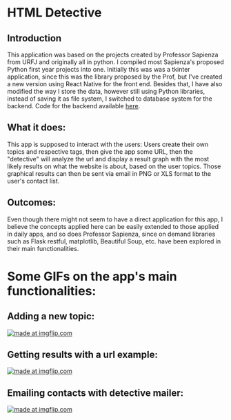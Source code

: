 # HTML Detective

## Introduction
This application was based on the projects created by Professor Sapienza from URFJ and originally all in python.
I compiled most Sapienza's proposed Python first year projects into one. Initially this was was a tkinter application, since this was the library proposed by the Prof, but I've created a new version using React Native for the front end.
Besides that, I have also modified the way I store the data, however still using Python libraries, instead of saving it as file system, I switched to database system for the backend. Code for the backend available [here]().

## What it does:
This app is supposed to interact with the users:
Users create their own topics and respective tags, then give the app some URL, then the "detective" will analyze the url and display a result graph with the most likely results on what the website is about, based on the user topics. 
Those graphical results can then be sent via email in PNG or XLS format to the user's contact list.

## Outcomes:
Even though there might not seem to have a direct application for this app, I believe the concepts applied here can be easily extended to those applied in daily apps, and so does Professor Sapienza, since on demand libraries such as Flask restful, matplotlib, Beautiful Soup, etc. have been explored in their main functionalities.

# Some GIFs on the app's main functionalities: 

## Adding a new topic:
<a href="https://imgflip.com/gif/30t3jw"><img src="https://i.imgflip.com/30t3jw.gif" title="made at imgflip.com"/></a>

## Getting results with a url example:
<a href="https://imgflip.com/gif/30t3wc"><img src="https://i.imgflip.com/30t3wc.gif" title="made at imgflip.com"/></a>

## Emailing contacts with detective mailer:
<a href="https://imgflip.com/gif/30t4bg"><img src="https://i.imgflip.com/30t4bg.gif" title="made at imgflip.com"/></a>
 
